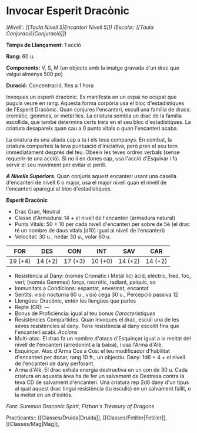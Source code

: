 # Invocar Esperit Dracònic

*(Nivell:: [[Taula Nivell 5|Encanteri Nivell 5]]) (Escola:: [[Taula Conjuració|Conjuració]])*

**Temps de Llançament:** 1 acció

**Rang:** 60 u.

**Components:** V, S, M (un objecte amb la imatge gravada d'un drac que valgui almenys 500 po)

**Duració:** Concentració, fins a 1 hora

Invoques un esperit dracònic. Es manifesta en un espai no ocupat que puguis veure en rang. Aquesta forma corpòria usa el bloc d'estadístiques de l'Esperit Dracònic. Quan conjures l'encanteri, escull una família de dracs: cromàtic, gemmes, or metàl·lics. La criatura sembla un drac de la família escollida, que també determina certs trets en el seu bloc d'estadístiques. La criatura desapareix quan cau a 0 punts vitals o quan l'encanteri acaba.

La criatura és una aliada cap a tu i els teus companys. En combat, la criatura comparteix la teva puntuació d'iniciativa, però pren el seu torn immediatament després del teu. Obeeix les teves ordres verbals (sense requerir-te una acció). Si no li en dones cap, usa l'acció d'Esquivar i fa servir el seu moviment per evitar el perill.

***A Nivells Superiors***. Quan conjuris aquest encanteri usant una casella d'encanteri de nivell 6 o major, usa el major nivell quan el nivell de l'encanteri aparegui al bloc d'estadístiques.


**Esperit Dracònic**
- Drac Gran, Neutral
- Classe d'Armadura: 14 + el nivell de l'encanteri (armadura natural)
- Punts Vitals: 50 + 10 per cada nivell d'encanteri per sobre de 5è (el drac té un nombre de daus vitals [d10] igual al nivell de l'encanteri)
- Velocitat: 30 u., nedar 30 u., volar 60 u.

| FOR | DES | CON | INT | SAV | CAR |
| ---- | ---- | ---- | ---- | ---- | ---- |
| 19 (+4) | 14 (+2) | 17 (+3) | 10 (+0) | 14 (+2) | 14 (+2) |
- Resistència al Dany: (només Cromàtic i Metàl·lic) àcid, elèctric, fred, foc, verí; (només Gemmes) força, necròtic, radiant, psíquic, so
- Immunitats a Condicions: espantat, enverinat, encantat
- Sentits: visió nocturna 60 u., visió cega 30 u., Percepció passiva 12
- Llengües: Dracònic, entén les llengües que parles
- Repte (CR): —
- Bonus de Proficiència: igual al teu bonus
*Característiques*
- Resistències Compartides. Quan invoques el drac, escull una de les seves resistències al dany. Tens resistència al dany escollit fins que l'encanteri acabi.
*Accions*
- Multi-atac. El drac fa un nombre d'atacs d'Esquinçar igual a la meitat del nivell de l'encanteri (arrodonint a la baixa), i usa l'Arma d'Alè.
- Esquinçar. Atac d'Arma Cos a Cos: el teu modificador d'habilitat d'encanteri per donar, rang 10 ft., un objectiu. Dany: 1d6 + 4 + el nivell de l'encanteri de dany perforant.
- Arma d'Alè. El drac exhala energia destructiva en un con de 30 u. Cada criatura en aquesta àrea ha de fer un salvament de Destresa contra la teva CD de salvament d'encanteri. Una criatura rep 2d6 dany d'un tipus al qual aquest drac tingui resistència (tu esculls) en un salvament fallit, o la meitat en un d'exitós.


*Font: Summon Draconic Spirit, Fizban's Treasury of Dragons*

Practicants:: [[Classes/Druida|Druida]], [[Classes/Fetiller|Fetiller]], [[Classes/Mag|Mag]],